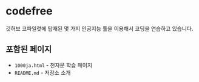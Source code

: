 # codefree

깃허브 코파일럿에 탑재된 몇 가지 인공지능 툴을 이용해서 코딩을 연습하고 있습니다.

## 포함된 페이지
- `1000ja.html` - 천자문 학습 페이지
- `README.md` - 저장소 소개

